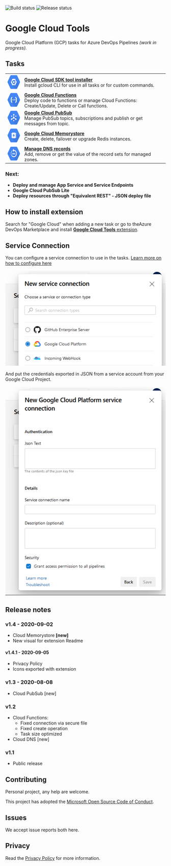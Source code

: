 ![Build status](https://dev.azure.com/nexsobr/nx-team/_apis/build/status/Tools/External/AzureDevOps.GoogleCloudTools.BaseExtension) ![Release status](https://vsrm.dev.azure.com/nexsobr/_apis/public/Release/badge/7c7f8052-bec7-4f7d-b267-22a6f7da4a37/5/5) 

# Google Cloud Tools

Google Cloud Platform (GCP) tasks for Azure DevOps Pipelines
_(work in progress)._

## Tasks

|||
|-|-|
| [<img src="images/icons/sdk.svg" height="48">](https://github.com/nexsolab/azure-devops-google-cloud-tools/tree/master/Tasks/GoogleCloudSdkTool) | **[Google Cloud SDK tool installer](https://github.com/nexsolab/azure-devops-google-cloud-tools/tree/master/Tasks/GoogleCloudSdkTool)**<br>Install gcloud CLI for use in all tasks or for custom commands. |
| [<img src="images/icons/functions.svg" height="48">](https://github.com/nexsolab/azure-devops-google-cloud-tools/tree/master/Tasks/GoogleCloudFunctions) | **[Google Cloud Functions](https://github.com/nexsolab/azure-devops-google-cloud-tools/tree/master/Tasks/GoogleCloudFunctions)**<br>Deploy code to functions or manage Cloud Functions:<br> Create/Update, Delete or Call functions. |
| [<img src="images/icons/pubsub.svg" height="48">](https://github.com/nexsolab/azure-devops-google-cloud-tools/tree/master/Tasks/GoogleCloudPubSub) | **[Google Cloud PubSub](https://github.com/nexsolab/azure-devops-google-cloud-tools/tree/master/Tasks/GoogleCloudPubSub)**<br>Manage PubSub topics, subscriptions and publish or get messages from topic. |
| [<img src="images/icons/memorystore.svg" height="48">](https://github.com/nexsolab/azure-devops-google-cloud-tools/tree/master/Tasks/GoogleCloudMemorystore) | **[Google Cloud Memorystore](https://github.com/nexsolab/azure-devops-google-cloud-tools/tree/master/Tasks/GoogleCloudMemorystore)**<br>Create, delete, failover or upgrade Redis instances. |
| [<img src="images/icons/dns.svg" height="48">](https://github.com/nexsolab/azure-devops-google-cloud-tools/tree/master/Tasks/GoogleCloudDNS) | **[Manage DNS records](https://github.com/nexsolab/azure-devops-google-cloud-tools/tree/master/Tasks/GoogleCloudDNS)**<br>Add, remove or get the value of the record sets for managed zones. |

### Next:
- **Deploy and manage App Service and Service Endpoints**
- **Google Cloud PubSub Lite**
- **Deploy resources through "Equivalent REST" - JSON deploy file**

## How to install extension
Search for "Google Cloud" when adding a new task or go to theAzure DevOps Marketplace and install [**Google Cloud Tools** extension](https://marketplace.visualstudio.com/items?itemName=nexso.azure-devops-google-cloud-tools).

## Service Connection

You can configure a service connection to use in the tasks.
[Learn more on how to configure here](SERVICECONN.md)

![](images/scmenu.png)

And put the credentials exported in JSON from a service account from your Google Cloud Project.

![](images/sc.png)

## Release notes

### v1.4 - 2020-09-02

- Cloud Memorystore **[new]**
- New visual for extension Readme

#### v1.4.1 - 2020-09-05

- Privacy Policy
- Icons exported with extension

### v1.3 - 2020-08-08

- Cloud PubSub [new]

### v1.2

- Cloud Functions:
  - Fixed connection via secure file
  - Fixed create operation
  - Task size optimized
- Cloud DNS [new]

### v1.1

- Public release

## Contributing

Personal project, any help are welcome.

This project has adopted the [Microsoft Open Source Code of Conduct](https://opensource.microsoft.com/codeofconduct/).

## Issues

We accept issue reports both here.

## Privacy

Read the [Privacy Policy](https://github.com/nexsolab/azure-devops-google-cloud-tools/blob/master/privacy-policy.md) for more information.
